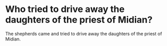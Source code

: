 # Who tried to drive away the daughters of the priest of Midian?

The shepherds came and tried to drive away the daughters of the priest of Midian.
